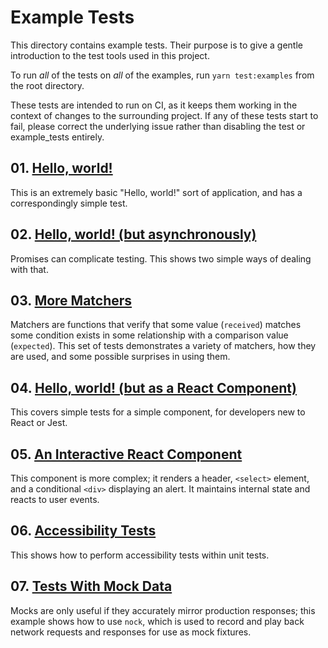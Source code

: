 # Example Tests

This directory contains example tests. Their purpose is to give a gentle introduction to the test tools used in this project.

To run _all_ of the tests on _all_ of the examples, run `yarn test:examples` from the root directory.

These tests are intended to run on CI, as it keeps them working in the context of changes to the surrounding project. If any of these tests start to fail, please correct the underlying issue rather than disabling the test or example_tests entirely.

## 01. [Hello, world!](./01_hello_world/)

This is an extremely basic "Hello, world!" sort of application, and has a correspondingly simple test.

## 02. [Hello, world! (but asynchronously)](./02_hello_world_async/)

Promises can complicate testing. This shows two simple ways of dealing with that.

## 03. [More Matchers](./03_more_matchers/)

Matchers are functions that verify that some value (`received`) matches some condition exists in some relationship with a comparison value (`expected`). This set of tests demonstrates a variety of matchers, how they are used, and some possible surprises in using them.

## 04. [Hello, world! (but as a React Component)](./04_hello_world_react/)

This covers simple tests for a simple component, for developers new to React or Jest.

## 05. [An Interactive React Component](./05_interactive_components/)

This component is more complex; it renders a header, `<select>` element, and a conditional `<div>` displaying an alert. It maintains internal state and reacts to user events.

## 06. [Accessibility Tests](./06_accessibility_tests/)

This shows how to perform accessibility tests within unit tests.

## 07. [Tests With Mock Data](./07_tests_with_mock_data/)

Mocks are only useful if they accurately mirror production responses; this example shows how to use `nock`, which is used to record and play back network requests and responses for use as mock fixtures.